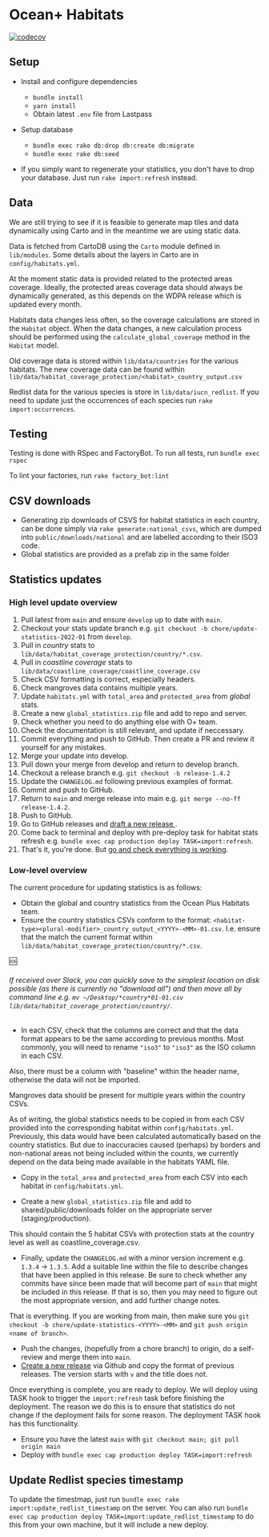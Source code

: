 # Ocean+ Habitats

[![codecov](https://codecov.io/gh/unepwcmc/ocean-plus-habitats/branch/main/graph/badge.svg?token=VE88OFJS5F)](https://codecov.io/gh/unepwcmc/ocean-plus-habitats)

## Setup

* Install and configure dependencies
  - `bundle install`
  - `yarn install`
  - Obtain latest `.env` file from Lastpass

* Setup database
  - `bundle exec rake db:drop db:create db:migrate`
  - `bundle exec rake db:seed`

* If you simply want to regenerate your statistics, you don't have to drop your database. Just run `rake import:refresh` instead.

## Data

We are still trying to see if it is feasible to generate map tiles and data dynamically using Carto and in the meantime we are using static data.

Data is fetched from CartoDB using the `Carto` module defined in `lib/modules`.
Some details about the layers in Carto are in `config/habitats.yml`.

At the moment static data is provided related to the protected areas coverage.
Ideally, the protected areas coverage data should always be dynamically generated, as this depends on the WDPA release
which is updated every month.

Habitats data changes less often, so the coverage calculations are stored in the `Habitat` object.
When the data changes, a new calculation process should be performed using the `calculate_global_coverage` method in
the `Habitat` model.

Old coverage data is stored within `lib/data/countries` for the various habitats. The new coverage data can be found within
`lib/data/habitat_coverage_protection/<habitat>_country_output.csv` 

Redlist data for the various species is store in `lib/data/iucn_redlist`. If you need to update just the occurrences of each
species run `rake import:occurrences`.

## Testing

Testing is done with RSpec and FactoryBot. To run all tests, run `bundle exec rspec` 

To lint your factories, run `rake factory_bot:lint`

## CSV downloads

- Generating zip downloads of CSVS for habitat statistics in each country, can be done simply via `rake generate:national_csvs`, which are dumped into `public/downloads/national` and are labelled according to their ISO3 code. 
- Global statistics are provided as a prefab zip in the same folder

## Statistics updates

### High level update overview

1. Pull latest from `main` and ensure `develop` up to date with `main`.
2. Checkout your stats update branch e.g. `git checkout -b chore/update-statistics-2022-01` from `develop`.
3. Pull in *country* stats to `lib/data/habitat_coverage_protection/country/*.csv`.
4. Pull in *coastline coverage* stats to `lib/data/coastline_coverage/coastline_coverage.csv`
5. Check CSV formatting is correct, especially headers.
6. Check mangroves data contains multiple years.
7. Update `habitats.yml` with `total_area` and `protected_area` from *global* stats.
8. Create a new `global_statistics.zip` file and add to repo and server.
9. Check whether you need to do anything else with O+ team.
10. Check the documentation is still relevant, and update if neccessary.
11. Commit everything and push to GitHub. Then create a PR and review it yourself for any mistakes.
12. Merge your update into develop.
13. Pull down your merge from develop and return to develop branch.
14. Checkout a release branch e.g. `git checkout -b release-1.4.2`
15. Update the `CHANGELOG.md` following previous examples of format.
16. Commit and push to GitHub.
17. Return to `main` and merge release into main e.g. `git merge --no-ff release-1.4.2`.
18. Push to GitHub.
19. Go to GitHub releases and [draft a new release ](https://github.com/unepwcmc/ocean-plus-habitats/releases/new).
20. Come back to terminal and deploy with pre-deploy task for habitat stats refresh e.g. `bundle exec cap production deploy TASK=import:refresh`.
21. That's it, you're done. But [go and check everything is working](http://ocean-plus-habitats.web-supported-production.linode.unep-wcmc.org/).

### Low-level overview

The current procedure for updating statistics is as follows:

* Obtain the global and country statistics from the Ocean Plus Habitats team.
* Ensure the country statistics CSVs conform to the format: `<habitat-type><plural-modifier>_country_output_<YYYY>-<MM>-01.csv`.
I.e. ensure that the match the current format within `lib/data/habitat_coverage_protection/country/*.csv`.

:sos:

###### If received over Slack, you can quickly save to the simplest location on disk possible (as there is currently no "download all") and then move all by command line e.g. `mv ~/Desktop/*country*01-01.csv lib/data/habitat_coverage_protection/country/`.

* In each CSV, check that the columns are correct and that the data format appears to be the same according to previous months.
Most commonly, you will need to rename `"iso3"` to `"iso3"` as the ISO column in each CSV.

Also, there must be a column with "baseline" within the header name, otherwise the data will not be imported.

Mangroves data should be present for multiple years within the country CSVs.

As of writing, the global statistics needs to be copied in from each CSV provided into the corresponding habitat within `config/habitats.yml`.
Previously, this data would have been calculated automatically based on the country statistics. But due to inaccuracies
caused (perhaps) by borders and non-national areas not being included within the counts, we currently depend on the data
being made available in the habitats YAML file.

* Copy in the `total_area` and `protected_area` from each CSV into each habitat in `config/habitats.yml`.

* Create a new `global_statistics.zip` file and add to shared/public/downloads folder on the appropriate server (staging/production).

This should contain the 5 habitat CSVs with protection stats at the country level as well as coastline_coverage.csv.

* Finally, update the `CHANGELOG.md` with a minor version increment e.g. `1.3.4` -> `1.3.5`. Add a suitable line within
the file to describe changes that have been applied in this release. Be sure to check whether any commits have since
been made that will become part of `main` that might be included in this release. If that is so, then you may need to
figure out the most appropriate version, and add further change notes.

That is everything. If you are working from main, then make sure you `git checkout -b chore/update-statistics-<YYYY>-<MM>`
and `git push origin <name of branch>`. 

* Push the changes, (hopefully from a chore branch) to origin, do a self-review and merge them into `main`.
* [Create a new release](https://github.com/unepwcmc/ocean-plus-habitats/releases/new) via Github and copy the format of
previous releases. The version starts with `v` and the title does not. 

Once everything is complete, you are ready to deploy. We will deploy using TASK hook to trigger the `import:refresh`
task before finishing the deployment. The reason we do this is to ensure that statistics do not change if the deployment
fails for some reason. The deployment TASK hook has this functionality.

* Ensure you have the latest `main` with `git checkout main; git pull origin main`
* Deploy with `bundle exec cap production deploy TASK=import:refresh`

## Update Redlist species timestamp

To update the timestmap, just run `bundle exec rake import:update_redlist_timestamp`
on the server. You can also run `bundle exec cap production deploy TASK=import:update_redlist_timestamp`
to do this from your own machine, but it will include a new deploy.
